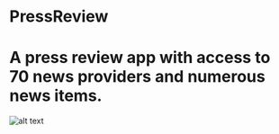 # PressReview

# A press review app with access to 70 news providers and numerous news items. 

![alt text](https://giphy.com/gifs/3og0IvSR6bZ2ABxCQ8)
